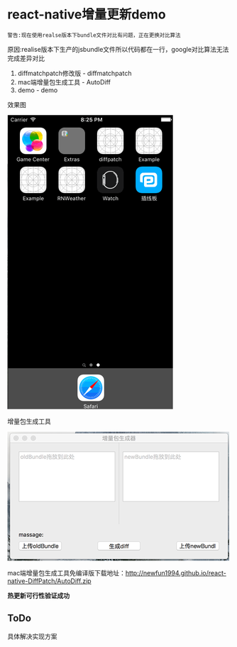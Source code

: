 # react-native增量更新demo

`警告:现在使用realse版本下bundle文件对比有问题，正在更换对比算法`

原因:realise版本下生产的jsbundle文件所以代码都在一行，google对比算法无法完成差异对比

1. diffmatchpatch修改版 - diffmatchpatch
2. mac端增量包生成工具 - AutoDiff
3. demo - demo

效果图

![](img/gif.gif)

增量包生成工具

![](img/mac.png)


mac端增量包生成工具免编译版下载地址：<http://newfun1994.github.io/react-native-DiffPatch/AutoDiff.zip>


**热更新可行性验证成功**

## ToDo
具体解决实现方案